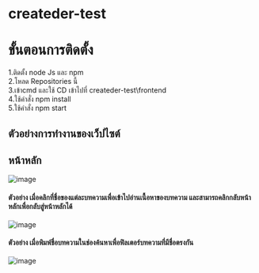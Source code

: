 # createder-test

# ขั้นตอนการติดตั้ง<br />
1.ติดตั้ง node Js และ npm<br />
2.โหลด Repositories นี้<br />
3.เข้าcmd และใช้ CD เข้าไปที่ createder-test\frontend<br />
4.ใช้คำสั่ง npm install <br />
5.ใช้คำสั่ง npm start<br />
## ตัวอย่างการทำงานของเว็ปไซต์<br />
## หน้าหลัก<br />
![image](https://user-images.githubusercontent.com/89379680/214290317-6005dd8d-7801-4e63-b0f6-3ed3a953c7b9.png)

#### ตัวอย่าง เมื่อคลิกที่ชื่อของแต่ละบทความเพื่อเข้าไปอ่านเนื้อหาของบทความ และสามารถคลิกกลับหน้าหลักเพื่อกลับสู่หน้าหลักได้<br />
![image](https://user-images.githubusercontent.com/89379680/214290554-24b20f12-6a94-4967-beb3-13ce89040ab3.png)

#### ตัวอย่าง เมื่อพิมพ์ชื่อบทความในช่องค้นหาเพื่อฟิลเตอร์บทความที่มีชื่อตรงกัน<br />
![image](https://user-images.githubusercontent.com/89379680/214290903-5c67f6ec-97b7-42c9-8a5e-4dfa7260b471.png)
